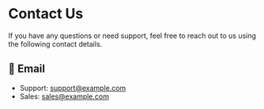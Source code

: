 # Contact Us

If you have any questions or need support, feel free to reach out to us using the following contact details.

## 📧 Email
- Support: [support@example.com](mailto:support@example.com)
- Sales: [sales@example.com](mailto:sales@example.com)
